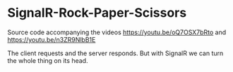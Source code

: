 # SignalR-Rock-Paper-Scissors
Source code accompanying the videos https://youtu.be/oQ7OSX7bRto and https://youtu.be/n3ZR9NlbB1E

The client requests and the server responds. But with SignalR we can turn the whole thing on its head.
